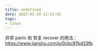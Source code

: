 ```yaml
---
title: undefined
date: 2023-01-19 11:11:41
tags:
- linux
---
```


异常 panic 和 恢复 recover 的用法：https://www.jianshu.com/p/0cbc97bd33fb

